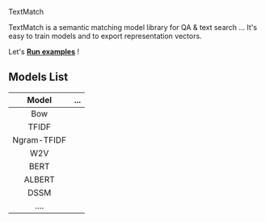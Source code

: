 
TextMatch

TextMatch is a semantic matching model library for QA & text search ...  It's easy to train models and to export representation vectors.

Let's [**Run examples**](./examples/text_search.py) !

## Models List

|                 Model                  | ...                                                                                                                                                           |
| :------------------------------------: | :-------------------------------------------------------------------------------------------------------------------------------------------------------------- |
|  Bow  | [](./textmatch/models/text_embedding/bow_sklearn.py) |
| TFIDF | [](./textmatch/models/text_embedding/tf_idf_sklearn.py) |
| Ngram-TFIDF     | [](./textmatch/models/text_embedding/ngram_tf_idf_sklearn.py) |
| W2V     | [](./textmatch/models/text_embedding/w2v.py) |
| BERT    | [](./textmatch/models/text_embedding/bert_embedding.py) |
| ALBERT  | [](./textmatch/models/text_embedding/albert_embedding.py) |
| DSSM    |  |
| ....    |  |


